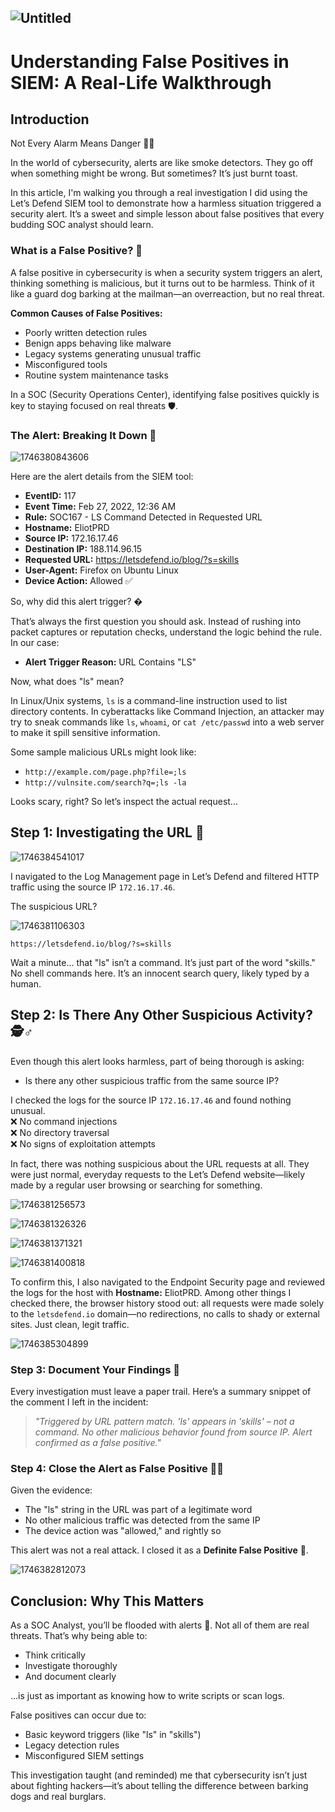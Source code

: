 ![Untitled](https://github.com/user-attachments/assets/7439ed00-f085-47fe-bc62-303fda5a855b)
----
# Understanding False Positives in SIEM: A Real-Life Walkthrough

## **Introduction**  
Not Every Alarm Means Danger 🚨🔥  

In the world of cybersecurity, alerts are like smoke detectors. They go off when something might be wrong. But sometimes? It’s just burnt toast.  

In this article, I'm walking you through a real investigation I did using the Let’s Defend SIEM tool to demonstrate how a harmless situation triggered a security alert. It’s a sweet and simple lesson about false positives that every budding SOC analyst should learn.  

### **What is a False Positive? 🤔**  
A false positive in cybersecurity is when a security system triggers an alert, thinking something is malicious, but it turns out to be harmless. Think of it like a guard dog barking at the mailman—an overreaction, but no real threat.  

**Common Causes of False Positives:**  
- Poorly written detection rules  
- Benign apps behaving like malware  
- Legacy systems generating unusual traffic  
- Misconfigured tools  
- Routine system maintenance tasks  

In a SOC (Security Operations Center), identifying false positives quickly is key to staying focused on real threats 🛡️.  

### **The Alert: Breaking It Down 🧩**  

![1746380843606](https://github.com/user-attachments/assets/044d023d-b3a3-4a68-b521-1414af9b4263)

Here are the alert details from the SIEM tool:  
- **EventID:** 117  
- **Event Time:** Feb 27, 2022, 12:36 AM  
- **Rule:** SOC167 - LS Command Detected in Requested URL  
- **Hostname:** EliotPRD  
- **Source IP:** 172.16.17.46  
- **Destination IP:** 188.114.96.15  
- **Requested URL:** https://letsdefend.io/blog/?s=skills  
- **User-Agent:** Firefox on Ubuntu Linux  
- **Device Action:** Allowed ✅  

So, why did this alert trigger? �  

That’s always the first question you should ask. Instead of rushing into packet captures or reputation checks, understand the logic behind the rule. In our case:  
- **Alert Trigger Reason:** URL Contains "LS"  

Now, what does "ls" mean?  

In Linux/Unix systems, `ls` is a command-line instruction used to list directory contents. In cyberattacks like Command Injection, an attacker may try to sneak commands like `ls`, `whoami`, or `cat /etc/passwd` into a web server to make it spill sensitive information.  

Some sample malicious URLs might look like:  
- `http://example.com/page.php?file=;ls`  
- `http://vulnsite.com/search?q=;ls -la`  

Looks scary, right? So let’s inspect the actual request...  

## **Step 1: Investigating the URL 🔎**  

![1746384541017](https://github.com/user-attachments/assets/0bb22d1d-f50b-4dd3-8168-7c27bbf80da9)

I navigated to the Log Management page in Let’s Defend and filtered HTTP traffic using the source IP `172.16.17.46`.  

The suspicious URL?  

![1746381106303](https://github.com/user-attachments/assets/e9bb9faf-e119-4d1c-9629-4184ad72184b)

`https://letsdefend.io/blog/?s=skills`  

Wait a minute... that "ls" isn’t a command. It’s just part of the word "skills." No shell commands here. It’s an innocent search query, likely typed by a human.  

## **Step 2: Is There Any Other Suspicious Activity? 🕵️♂️**  
Even though this alert looks harmless, part of being thorough is asking:  
- Is there any other suspicious traffic from the same source IP?  

I checked the logs for the source IP `172.16.17.46` and found nothing unusual.  
❌ No command injections  
❌ No directory traversal  
❌ No signs of exploitation attempts  

In fact, there was nothing suspicious about the URL requests at all. They were just normal, everyday requests to the Let’s Defend website—likely made by a regular user browsing or searching for something.  

![1746381256573](https://github.com/user-attachments/assets/b32ec1ee-e86c-47db-a109-58fe360b12b8)

![1746381326326](https://github.com/user-attachments/assets/c777e633-deb1-44f0-b348-005a64def572)

![1746381371321](https://github.com/user-attachments/assets/8fed8703-b099-4a66-8eba-478651ba5071)

![1746381400818](https://github.com/user-attachments/assets/af58b71d-d466-4c9d-a05c-8f4fbd3bb08c)


To confirm this, I also navigated to the Endpoint Security page and reviewed the logs for the host with **Hostname:** EliotPRD. Among other things I checked there, the browser history stood out: all requests were made solely to the `letsdefend.io` domain—no redirections, no calls to shady or external sites. Just clean, legit traffic.  

![1746385304899](https://github.com/user-attachments/assets/685ae312-f74d-4120-b88d-f88af9b0e151)

### **Step 3: Document Your Findings 📝**  
Every investigation must leave a paper trail. Here’s a summary snippet of the comment I left in the incident:  
> *"Triggered by URL pattern match. 'ls' appears in 'skills' – not a command. No other malicious behavior found from source IP. Alert confirmed as a false positive."*  

### **Step 4: Close the Alert as False Positive 🚪❌**  
Given the evidence:  
- The "ls" string in the URL was part of a legitimate word  
- No other malicious traffic was detected from the same IP  
- The device action was "allowed," and rightly so  

This alert was not a real attack. I closed it as a **Definite False Positive** 🛑.  

![1746382812073](https://github.com/user-attachments/assets/d94b1863-3984-4674-be66-b959854aeadd)

## **Conclusion: Why This Matters**  
As a SOC Analyst, you’ll be flooded with alerts 🚨. Not all of them are real threats. That’s why being able to:  
- Think critically  
- Investigate thoroughly  
- And document clearly  

...is just as important as knowing how to write scripts or scan logs.  

False positives can occur due to:  
- Basic keyword triggers (like "ls" in "skills")  
- Legacy detection rules  
- Misconfigured SIEM settings  

This investigation taught (and reminded) me that cybersecurity isn’t just about fighting hackers—it’s about telling the difference between barking dogs and real burglars.  
